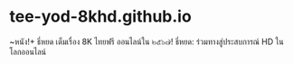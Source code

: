 # tee-yod-8khd.github.io
~หนัง!+ ธี่หยด เต็มเรื่อง 8K ไทยฟรี ออนไลน์ใน ๒๕๖๗! ธี่หยด: ร่วมทางสู่ประสบการณ์ HD ในโลกออนไลน์
